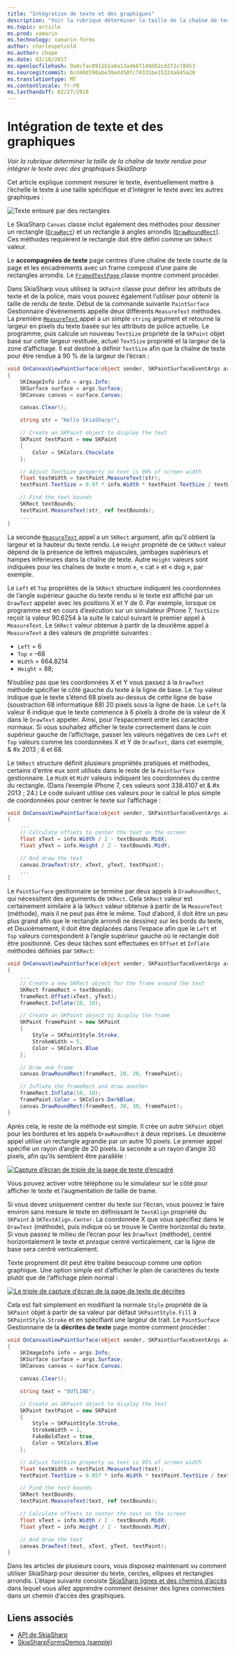 ```yaml
---
title: "Intégration de texte et des graphiques"
description: "Voir la rubrique déterminer la taille de la chaîne de texte rendue pour intégrer le texte avec des graphiques SkiaSharp"
ms.topic: article
ms.prod: xamarin
ms.technology: xamarin-forms
author: charlespetzold
ms.author: chape
ms.date: 03/10/2017
ms.openlocfilehash: 9a8cfac8911b1a8a13a4b6f149d02cd2f2c78453
ms.sourcegitcommit: 6cd40d190abe38edd50fc74331be15324a845a28
ms.translationtype: MT
ms.contentlocale: fr-FR
ms.lasthandoff: 02/27/2018
---
```

# <a name="integrating-text-and-graphics"></a>Intégration de texte et des graphiques

_Voir la rubrique déterminer la taille de la chaîne de texte rendue pour intégrer le texte avec des graphiques SkiaSharp_

Cet article explique comment mesurer le texte, éventuellement mettre à l’échelle le texte à une taille spécifique et d’intégrer le texte avec les autres graphiques :

![](text-images/textandgraphicsexample.png "Texte entouré par des rectangles")

Le SkiaSharp `Canvas` classe inclut également des méthodes pour dessiner un rectangle ([`DrawRect`](https://developer.xamarin.com/api/member/SkiaSharp.SKCanvas.DrawRect/p/SkiaSharp.SKRect/SkiaSharp.SKPaint/)) et un rectangle à angles arrondis ([`DrawRoundRect`](https://developer.xamarin.com/api/member/SkiaSharp.SKCanvas.DrawRoundRect/p/SkiaSharp.SKRect/System.Single/System.Single/SkiaSharp.SKPaint/)). Ces méthodes requièrent le rectangle doit être défini comme un `SKRect` valeur.

Le **accompagnées de texte** page centres d’une chaîne de texte courte de la page et les encadrements avec un frame composé d’une paire de rectangles arrondis. Le [ `FramedTextPage` ](https://github.com/xamarin/xamarin-forms-samples/blob/master/SkiaSharpForms/SkiaSharpFormsDemos/SkiaSharpFormsDemos/SkiaSharpFormsDemos/Basics/FramedTextPage.cs) classe montre comment procéder.

Dans SkiaSharp vous utilisez la `SKPaint` classe pour définir les attributs de texte et de la police, mais vous pouvez également l’utiliser pour obtenir la taille de rendu de texte. Début de la commande suivante `PaintSurface` Gestionnaire d’événements appelle deux différents `MeasureText` méthodes. La première [ `MeasureText` ](https://developer.xamarin.com/api/member/SkiaSharp.SKPaint.MeasureText/p/System.String/) appel a un simple `string` argument et retourne la largeur en pixels du texte basée sur les attributs de police actuelle. Le programme, puis calcule un nouveau `TextSize` propriété de la `SKPaint` objet basé sur cette largeur restituée, actuel `TextSize` propriété et la largeur de la zone d’affichage. Il est destiné à définir `TextSize` afin que la chaîne de texte pour être rendue à 90 % de la largeur de l’écran :

```csharp
void OnCanvasViewPaintSurface(object sender, SKPaintSurfaceEventArgs args)
{
    SKImageInfo info = args.Info;
    SKSurface surface = args.Surface;
    SKCanvas canvas = surface.Canvas;

    canvas.Clear();

    string str = "Hello SkiaSharp!";

    // Create an SKPaint object to display the text
    SKPaint textPaint = new SKPaint
    {
        Color = SKColors.Chocolate
    };

    // Adjust TextSize property so text is 90% of screen width
    float textWidth = textPaint.MeasureText(str);
    textPaint.TextSize = 0.9f * info.Width * textPaint.TextSize / textWidth;

    // Find the text bounds
    SKRect textBounds;
    textPaint.MeasureText(str, ref textBounds);
    ...
}
```

La seconde [ `MeasureText` ](https://developer.xamarin.com/api/member/SkiaSharp.SKPaint.MeasureText/p/System.String/SkiaSharp.SKRect@/) appel a un `SKRect` argument, afin qu’il obtient la largeur et la hauteur du texte rendu. Le `Height` propriété de ce `SKRect` valeur dépend de la présence de lettres majuscules, jambages supérieurs et hampes inférieures dans la chaîne de texte. Autre `Height` valeurs sont indiquées pour les chaînes de texte « mom », « cat » et « dog », par exemple.

Le `Left` et `Top` propriétés de la `SKRect` structure indiquent les coordonnées de l’angle supérieur gauche du texte rendu si le texte est affiché par un `DrawText` appeler avec les positions X et Y de 0. Par exemple, lorsque ce programme est en cours d’exécution sur un simulateur iPhone 7, `TextSize` reçoit la valeur 90.6254 à la suite le calcul suivant le premier appel à `MeasureText`. Le `SKRect` valeur obtenue à partir de la deuxième appel à `MeasureText` a des valeurs de propriété suivantes :

- `Left` = 6
- `Top` = &#x2013;68
- `Width` = 664.8214
- `Height` = 88;

N’oubliez pas que les coordonnées X et Y vous passez à la `DrawText` méthode spécifier le côté gauche du texte à la ligne de base. Le `Top` valeur indique que le texte s’étend 68 pixels au-dessus de cette ligne de base (soustraction 68 informatique 88) 20 pixels sous la ligne de base. Le `Left` la valeur 6 indique que le texte commence à 6 pixels à droite de la valeur de X dans le `DrawText` appeler. Ainsi, pour l’espacement entre les caractère normaux. Si vous souhaitez afficher le texte correctement dans le coin supérieur gauche de l’affichage, passer les valeurs négatives de ces `Left` et `Top` valeurs comme les coordonnées X et Y de `DrawText`, dans cet exemple, & #x 2013 ; 6 et 68.

Le `SKRect` structure définit plusieurs propriétés pratiques et méthodes, certains d'entre eux sont utilisés dans le reste de la `PaintSurface` gestionnaire. Le `MidX` et `MidY` valeurs indiquent les coordonnées du centre du rectangle. (Dans l’exemple iPhone 7, ces valeurs sont 338.4107 et & #x 2013 ; 24.) Le code suivant utilise ces valeurs pour le calcul le plus simple de coordonnées pour centrer le texte sur l’affichage :

```csharp
void OnCanvasViewPaintSurface(object sender, SKPaintSurfaceEventArgs args)
{
    ...
    // Calculate offsets to center the text on the screen
    float xText = info.Width / 2 - textBounds.MidX;
    float yText = info.Height / 2 - textBounds.MidY;

    // And draw the text
    canvas.DrawText(str, xText, yText, textPaint);
    ...
}
```

Le `PaintSurface` gestionnaire se termine par deux appels à `DrawRoundRect`, qui nécessitent des arguments de `SKRect`. Cela `SKRect` valeur est certainement similaire à la `SKRect` valeur obtenue à partir de la `MeasureText` (méthode), mais il ne peut pas être le même. Tout d’abord, il doit être un peu plus grand afin que le rectangle arrondi ne dessinez sur les bords du texte, et Deuxièmement, il doit être déplacées dans l’espace afin que le `Left` et `Top` valeurs correspondent à l’angle supérieur gauche où le rectangle doit être positionné. Ces deux tâches sont effectuées en `Offset` et `Inflate` méthodes définies par `SKRect`:

```csharp
void OnCanvasViewPaintSurface(object sender, SKPaintSurfaceEventArgs args)
{
    ...
    // Create a new SKRect object for the frame around the text
    SKRect frameRect = textBounds;
    frameRect.Offset(xText, yText);
    frameRect.Inflate(10, 10);

    // Create an SKPaint object to display the frame
    SKPaint framePaint = new SKPaint
    {
        Style = SKPaintStyle.Stroke,
        StrokeWidth = 5,
        Color = SKColors.Blue
    };

    // Draw one frame
    canvas.DrawRoundRect(frameRect, 20, 20, framePaint);

    // Inflate the frameRect and draw another
    frameRect.Inflate(10, 10);
    framePaint.Color = SKColors.DarkBlue;
    canvas.DrawRoundRect(frameRect, 30, 30, framePaint);
}
```

Après cela, le reste de la méthode est simple. Il crée un autre `SKPaint` objet pour les bordures et les appels `DrawRoundRect` à deux reprises. Le deuxième appel utilise un rectangle agrandie par un autre 10 pixels. Le premier appel spécifie un rayon d’angle de 20 pixels. la seconde a un rayon d’angle 30 pixels, afin qu’ils semblent être parallèle :

 [![](text-images/framedtext-small.png "Capture d’écran de triple de la page de texte d’encadré")](text-images/framedtext-large.png "Triple capture d’écran de la page de texte d’encadré")

Vous pouvez activer votre téléphone ou le simulateur sur le côté pour afficher le texte et l’augmentation de taille de trame.

Si vous devez uniquement centrer du texte sur l’écran, vous pouvez le faire environ sans mesure le texte en définissant le `TextAlign` propriété du `SKPaint` à `SKTextAlign.Center`. La coordonnée X que vous spécifiez dans le `DrawText` (méthode), puis indique où se trouve le Centre horizontal du texte. Si vous passez le milieu de l’écran pour les `DrawText` (méthode), centré horizontalement le texte et *presque* centré verticalement, car la ligne de base sera centré verticalement.

Texte proprement dit peut être traitée beaucoup comme une option graphique. Une option simple est d’afficher le plan de caractères du texte plutôt que de l’affichage plein normal :

[![](text-images/outlinedtext-small.png "Le triple de capture d’écran de la page de texte de décrites")](text-images/outlinedtext-large.png "Triple capture d’écran de la page décrite de texte")

Cela est fait simplement en modifiant la normale `Style` propriété de la `SKPaint` objet à partir de sa valeur par défaut `SKPaintStyle.Fill` à `SKPaintStyle.Stroke` et en spécifiant une largeur de trait. Le `PaintSurface` Gestionnaire de la **décrites de texte** page montre comment procéder :

```csharp
void OnCanvasViewPaintSurface(object sender, SKPaintSurfaceEventArgs args)
{
    SKImageInfo info = args.Info;
    SKSurface surface = args.Surface;
    SKCanvas canvas = surface.Canvas;

    canvas.Clear();

    string text = "OUTLINE";

    // Create an SKPaint object to display the text
    SKPaint textPaint = new SKPaint
    {
        Style = SKPaintStyle.Stroke,
        StrokeWidth = 1,
        FakeBoldText = true,
        Color = SKColors.Blue
    };

    // Adjust TextSize property so text is 95% of screen width
    float textWidth = textPaint.MeasureText(text);
    textPaint.TextSize = 0.95f * info.Width * textPaint.TextSize / textWidth;

    // Find the text bounds
    SKRect textBounds;
    textPaint.MeasureText(text, ref textBounds);

    // Calculate offsets to center the text on the screen
    float xText = info.Width / 2 - textBounds.MidX;
    float yText = info.Height / 2 - textBounds.MidY;

    // And draw the text
    canvas.DrawText(text, xText, yText, textPaint);
}
```

 Dans les articles de plusieurs cours, vous disposez maintenant vu comment utiliser SkiaSharp pour dessiner du texte, cercles, ellipses et rectangles arrondis. L’étape suivante consiste [SkiaSharp lignes et des chemins d’accès](~/xamarin-forms/user-interface/graphics/skiasharp/paths/paths.md) dans lequel vous allez apprendre comment dessiner des lignes connectées dans un chemin d’accès des graphiques.


## <a name="related-links"></a>Liens associés

- [API de SkiaSharp](https://developer.xamarin.com/api/root/SkiaSharp/)
- [SkiaSharpFormsDemos (sample)](https://developer.xamarin.com/samples/xamarin-forms/SkiaSharpForms/SkiaSharpFormsDemos/)
